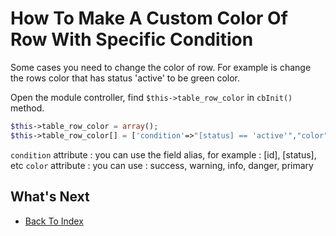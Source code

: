 # How To Make A Custom Color Of Row With Specific Condition

Some cases you need to change the color of row. For example is change the rows color that has status 'active' to be green color.

Open the module controller, find `$this->table_row_color` in `cbInit()` method.

```php
$this->table_row_color = array();
$this->table_row_color[] = ['condition'=>"[status] == 'active'","color"=>"success"];
```
`condition` attribute : you can use the field alias, for example : [id], [status], etc
`color` attribute : you can use : success, warning, info, danger, primary

## What's Next
- [Back To Index](./index.md)
